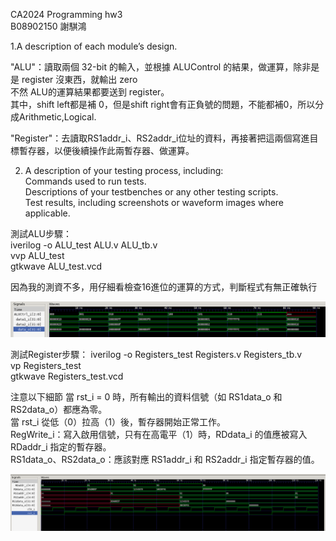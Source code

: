 CA2024 Programming hw3  
B08902150 謝騏鴻  

1.A description of each module’s design.  

"ALU"：讀取兩個 32-bit 的輸入，並根據 ALUControl 的結果，做運算，除非是是 register 沒東西，就輸出 zero  
不然 ALU的運算結果都要送到 register。  
其中，shift left都是補 0，但是shift right會有正負號的問題，不能都補0，所以分成Arithmetic,Logical.  

"Register"：去讀取RS1addr_i、RS2addr_i位址的資料，再接著把這兩個寫進目標暫存器，以便後續操作此兩暫存器、做運算。  


2. A description of your testing process, including:  
Commands used to run tests.  
Descriptions of your testbenches or any other testing scripts.  
Test results, including screenshots or waveform images where applicable.  

測試ALU步驟：  
iverilog -o ALU_test ALU.v ALU_tb.v  
vvp ALU_test  
gtkwave ALU_test.vcd  

因為我的測資不多，用仔細看檢查16進位的運算的方式，判斷程式有無正確執行


![alt text](image.png)


測試Register步驟：
iverilog -o Registers_test Registers.v Registers_tb.v  
vp Registers_test  
gtkwave Registers_test.vcd  

注意以下細節
當 rst_i = 0 時，所有輸出的資料信號（如 RS1data_o 和 RS2data_o）都應為零。  
當 rst_i 從低（0）拉高（1）後，暫存器開始正常工作。  
RegWrite_i：寫入啟用信號，只有在高電平（1）時，RDdata_i 的值應被寫入 RDaddr_i 指定的暫存器。  
RS1data_o、RS2data_o：應該對應 RS1addr_i 和 RS2addr_i 指定暫存器的值。  


![alt text](image-1.png)